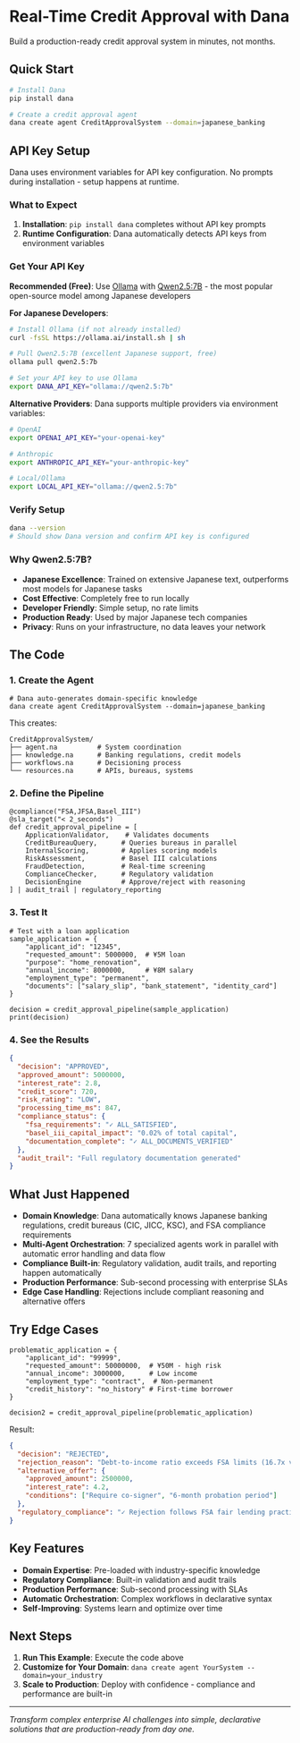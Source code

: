 # Real-Time Credit Approval with Dana

Build a production-ready credit approval system in minutes, not months.

## Quick Start

```bash
# Install Dana
pip install dana

# Create a credit approval agent
dana create agent CreditApprovalSystem --domain=japanese_banking
```

## API Key Setup

Dana uses environment variables for API key configuration. No prompts during installation - setup happens at runtime.

### What to Expect

1. **Installation**: `pip install dana` completes without API key prompts
2. **Runtime Configuration**: Dana automatically detects API keys from environment variables

### Get Your API Key

**Recommended (Free)**: Use [Ollama](https://ollama.ai) with [Qwen2.5:7B](https://ollama.ai/library/qwen2.5) - the most popular open-source model among Japanese developers

**For Japanese Developers**: 
```bash
# Install Ollama (if not already installed)
curl -fsSL https://ollama.ai/install.sh | sh

# Pull Qwen2.5:7B (excellent Japanese support, free)
ollama pull qwen2.5:7b

# Set your API key to use Ollama
export DANA_API_KEY="ollama://qwen2.5:7b"
```

**Alternative Providers**: Dana supports multiple providers via environment variables:
```bash
# OpenAI
export OPENAI_API_KEY="your-openai-key"

# Anthropic
export ANTHROPIC_API_KEY="your-anthropic-key"

# Local/Ollama
export LOCAL_API_KEY="ollama://qwen2.5:7b"
```

### Verify Setup
```bash
dana --version
# Should show Dana version and confirm API key is configured
```

### Why Qwen2.5:7B?

- **Japanese Excellence**: Trained on extensive Japanese text, outperforms most models for Japanese tasks
- **Cost Effective**: Completely free to run locally
- **Developer Friendly**: Simple setup, no rate limits
- **Production Ready**: Used by major Japanese tech companies
- **Privacy**: Runs on your infrastructure, no data leaves your network

## The Code

### 1. Create the Agent

```dana
# Dana auto-generates domain-specific knowledge
dana create agent CreditApprovalSystem --domain=japanese_banking
```

This creates:
```
CreditApprovalSystem/
├── agent.na          # System coordination  
├── knowledge.na      # Banking regulations, credit models
├── workflows.na      # Decisioning process
└── resources.na      # APIs, bureaus, systems
```

### 2. Define the Pipeline

```dana
@compliance("FSA,JFSA,Basel_III")
@sla_target("< 2_seconds")
def credit_approval_pipeline = [
    ApplicationValidator,    # Validates documents
    CreditBureauQuery,      # Queries bureaus in parallel
    InternalScoring,        # Applies scoring models
    RiskAssessment,         # Basel III calculations
    FraudDetection,         # Real-time screening
    ComplianceChecker,      # Regulatory validation
    DecisionEngine          # Approve/reject with reasoning
] | audit_trail | regulatory_reporting
```

### 3. Test It

```dana
# Test with a loan application
sample_application = {
    "applicant_id": "12345",
    "requested_amount": 5000000,  # ¥5M loan
    "purpose": "home_renovation",
    "annual_income": 8000000,     # ¥8M salary
    "employment_type": "permanent",
    "documents": ["salary_slip", "bank_statement", "identity_card"]
}

decision = credit_approval_pipeline(sample_application)
print(decision)
```

### 4. See the Results

```json
{
  "decision": "APPROVED",
  "approved_amount": 5000000,
  "interest_rate": 2.8,
  "credit_score": 720,
  "risk_rating": "LOW",
  "processing_time_ms": 847,
  "compliance_status": {
    "fsa_requirements": "✓ ALL_SATISFIED",
    "basel_iii_capital_impact": "0.02% of total capital",
    "documentation_complete": "✓ ALL_DOCUMENTS_VERIFIED"
  },
  "audit_trail": "Full regulatory documentation generated"
}
```

## What Just Happened

- **Domain Knowledge**: Dana automatically knows Japanese banking regulations, credit bureaus (CIC, JICC, KSC), and FSA compliance requirements
- **Multi-Agent Orchestration**: 7 specialized agents work in parallel with automatic error handling and data flow
- **Compliance Built-in**: Regulatory validation, audit trails, and reporting happen automatically
- **Production Performance**: Sub-second processing with enterprise SLAs
- **Edge Case Handling**: Rejections include compliant reasoning and alternative offers

## Try Edge Cases

```dana
problematic_application = {
    "applicant_id": "99999",
    "requested_amount": 50000000,  # ¥50M - high risk
    "annual_income": 3000000,      # Low income
    "employment_type": "contract",  # Non-permanent
    "credit_history": "no_history" # First-time borrower
}

decision2 = credit_approval_pipeline(problematic_application)
```

Result:
```json
{
  "decision": "REJECTED",
  "rejection_reason": "Debt-to-income ratio exceeds FSA limits (16.7x vs max 10x)",
  "alternative_offer": {
    "approved_amount": 2500000,
    "interest_rate": 4.2,
    "conditions": ["Require co-signer", "6-month probation period"]
  },
  "regulatory_compliance": "✓ Rejection follows FSA fair lending practices"
}
```

## Key Features

- **Domain Expertise**: Pre-loaded with industry-specific knowledge
- **Regulatory Compliance**: Built-in validation and audit trails  
- **Production Performance**: Sub-second processing with SLAs
- **Automatic Orchestration**: Complex workflows in declarative syntax
- **Self-Improving**: Systems learn and optimize over time

## Next Steps

1. **Run This Example**: Execute the code above
2. **Customize for Your Domain**: `dana create agent YourSystem --domain=your_industry`
3. **Scale to Production**: Deploy with confidence - compliance and performance are built-in

---

*Transform complex enterprise AI challenges into simple, declarative solutions that are production-ready from day one.*
